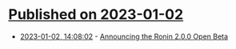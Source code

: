 # [Published on 2023-01-02](index.md)

* [2023-01-02, 14:08:02](https://lobste.rs/s/tv6x5j/announcing_ronin_2_0_0_open_beta) - [Announcing the Ronin 2.0.0 Open Beta](https://ronin-rb.dev/blog/2023/01/01/announcing-the-ronin-2-0-0-open-beta.html)

